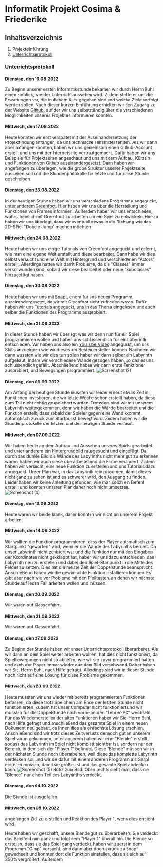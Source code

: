 # Informatik Projekt Cosima & Friederike
## Inhaltsverzeichnis
1. Projekteinführung
2. [Unterrichtsprotokoll](https://github.com/cosima-friederike/informatik-c-f/blob/main/README.md#unterrichtsprotokoll)


### Unterrichtsprotokoll
#### Dienstag, den 16.08.2022
Zu Beginn unserer ersten Informatikstunde bekamen wir durch Herrn Buhl einen Einblick, wie der Unterricht aussehen wird. Zudem stellte er uns die Erwartungen vor, die in diesem Kurs gegeben sind und welche Ziele verfolgt werden sollen. Nach dieser kurzen Einführung erhielten wir den Zugang zu der Website [Github](https://github.com/jbuhl/InformatikUnterricht/blob/master/README.md), auf der wir uns selbstständig über die verschiedenen Möglichkeiten unseres Projektes informieren konnten.

#### Mittwoch, den 17.08.2022
Heute konnten wir erst verspätet mit der Auseinandersetzung der Projektfindung anfangen, da uns technische Hilfsmittel fehlten. Als wir dann aber anfangen konnten, haben wir uns gemeinsam einen Github-Account erstellt und uns mit der Internetseite vertrautgemacht. Dafür haben wir uns Beispiele für Projektseiten angeschaut und uns mit dem Aufbau, Kürzeln und Funktionen von Github auseinandergesetzt. Dann haben wir angefangen zu überlegen, wie die grobe Struktur unserer Projektseite aussehen soll und die Stundenprotokolle für letzte und für diese Stunde geschreiben. 

#### Dienstag, den 23.08.2022
In der heutigen Stunde haben wir uns verschiedene Programme angeguckt, unter anderem [Greenfoot](https://www.greenfoot.org/frames/#tryit). Hier haben wir uns über die Herstellung und Funktionen von Frames informiert. Außerdem haben wir uns entschieden, wahrscheinlich mit Greenfoot zu arbeiten um ein Spiel zu entwickeln. Hierzu haben wir uns überlegt, dass wir eventuell etwas in die Richtung wie das 2D-SPiel "Doodle Jump" machen möchten.

#### Mittwoch, den 24.08.2022
Heute haben wir uns einige Tutorials von Greenfoot angeguckt und gelernt, wie man eine eigene Welt erstellt und diese bearbeitet. Dann habe wir dies selbst versucht und eine Welt mit Hintergrund und verschiedenen "Actors" erstellt. Allerdings hatten wir damit Probleme, da die "Classes" immer verschwunden sind, sobald wir diese bearbeitet oder neue "Subclasses" hinzugefügt haben. 

#### Dienstag, den 30.08.2022
Heute haben wir uns mit [Snap!](https://snap.berkeley.edu/snap/snap.html), einem für uns neuen Programm, auseinandergesetzt, da wir mit Greenfoot nicht zufrieden waren. Dafür haben wir uns Tutorials angeguckt, uns in das Thema eingelesen und auch selber die Funktionen des Programms ausprobiert.

#### Mittwoch, den 31.08.2022
In dieser Stunde haben wir überlegt was wir denn nun  für ein Spiel programmieren wollen und haben uns schlussendlich für ein Labyrinth entschieden. Wir haben uns also ein [YouTube Video](https://youtu.be/YZYTl6u0Aeg) angeguckt, um uns Skills anzueignen wie wir dieses am Besten erstellen können. Nachdem wir dann wussten wie wir dies tun sollen haben wir dann selber ein Labyrinth aufgebaut, indem wir verschiedene Wände gezogen haben, so das es uns schlussendlich gefällt. Abschließend haben wir dann erste Funktionen ausprobiert, und Bewegungen programmiert.
![Screenshot (2)](https://user-images.githubusercontent.com/111414772/188616493-ea75a5fb-c813-43b1-b352-d432fbc7c226.png)

#### Dienstag, den 06.09.2022
Am Anfang der heutigen Stunde mussten wir leider erneut etwas Zeit in Funktionen investieren, die wir letzte Woche schon erstellt haben, da diese zum Teil nicht richtig gespeichert wurden. Trotzdem sind wir mit unserem Labyrinth weitergekommen, denn wir haben die Wände bearbeitet und die Funktion erstellt, dass sobald der Spieler gegen eine Wand kkommt, automatisch zurück zum Startpunkt bewegt wird. Zudem haben wir die Stundenprotokolle der letzten und der heutigen Stunde verfasst.

#### Mittwoch, den 07.09.2022
Wir haben heute an dem Aufbau und Aussehen unseres Spiels gearbeitet und unter anderem ein [Hintergrundbild](https://encrypted-tbn0.gstatic.com/images?q=tbn:ANd9GcT8a13NwSNV1B1XVMsK1Lh0kbvpsJY38GGIkw&usqp=CAU) rausgesucht und eingefügt. Da durch das dunkle Bild die Wände des Labyrinths nicht mehr gut zu erkennen waren, haben wir auch diese überarbeitet und die Farbe verändert. Zudem haben wir versucht, eine neue Funktion zu erstellen und uns Tutorials dazu angeguckt. Unser Plan war, in das Labyrinth reinzuzoomen, damit dieses nicht ganz zu sehen ist und es schwerer wird, den Ausgang zu finden. Leider haben wir keine Anleitung gefunden, wie man solch ein Befehl erstellt und konnten unseren Plan daher noch nicht umsetzen.
![Screenshot (4)](https://user-images.githubusercontent.com/111414772/188815526-cb2460e9-a1a2-4943-ad87-a369bd131f7d.png)

#### Dienstag, den 13.09.2022
Heute waren wir beide krank, daher konnten wir nicht an unserem Projekt arbeiten.

#### Mittwoch, den 14.09.2022
Wir wollten die Funktion programmieren, dass der Player automatisch zum Startpunkt "geworfen" wird, wenn er die Wände des Labyrinths berührt. Da unser Labyrinth nicht zentriert war und die Funktion nur mit den Eingaben der Koordinaten nicht gekklappt hat, haben wir uns dazu entschieden, das Labyrinth neu zu erstellen und dabei den Spiel-Startpunkt in die Mitte des Feldes zu setzen. Dies hat die meiste Zeit der Doppelstunde beansprucht. Anschließend haben wir die gewünschte Funktion installieren können. Es gibt aber nach wie vor Probleme mit den Pfeiltasten, an denen wir nächste Stunde auf jeden Fall arbeiten wollen und müssen.

#### Dienstag, den 20.09.2022
Wir waren auf Klassenfahrt.

#### Mittwoch, den 21.09.2022
Wir waren auf Klassenfahrt.

#### Dienstag, den 27.09.2022
Zu Beginn der Stunde haben wir unser Unterrichtsprotokoll überarbeitet. Als wir dann an dem Spiel weiter arbeiten wollten, hat dies nicht funktioniert, da Spielbewegungen nicht so abliefen, wie wir sie zuvor programmiert hatten und auch der Player immer wieder aus dem Bild verschwand. Daher haben wir Sie, Herrn Buhl, nach Hilfe gefragt. Allerdings sind wir in dieser Stunde noch nicht auf eine Lösung für diese Probleme gekommen.

#### Mittwoch, den 28.09.2022
Heute mussten wir uns wieder mit bereits programmierten Funktionen befassen, da diese trotz Speichern am Ende der letzten Stunde nicht funktionierten. Zudem hat unser Computer nicht funktioniert und wir mussten für die Doppelstunde nach vorne an den "Lehrer-PC" wechseln. Für das Wiederherstellen der alten Funktionen haben wir Sie, Herrn Buhl, nach Hilfe gefragt und anschließend das gesamte Spiel in einem neuen Dokument neu gebaut, da Ihnen dies als einfachste Lösung erschien. Anschließend sind wir trotz dieses Zeitverlusts dennoch gut an unserem Spiel voran gekommen, unter anderem haben wir eine "Blende" erstellt, sodass das Labyrinth im Spiel nicht komplett sichtbar ist, sondern nur der Bereich, in dem sich der "Player 1" befindet. Diese "Blende" müssen wir in der nächsten Stunde noch überarbeiten, weil diese das komplette Labyrinth verdecken soll und wir sie dafür mit einem anderen Programm als Snap! erstellen müssen, damit sie größer ist und das gesamte Spiel abdecken kann.
![Screenshot (5)](https://user-images.githubusercontent.com/111414772/193995379-f4363ddb-7bb1-43b0-aefa-a63ae454d1d4.png)
Notiz zum Bild: Oben rechts sieht man, dass die "Blende" nur einen Teil des Labyrinths verdeckt.

#### Dienstag, den 04.10.2022
Die Stunde ist ausgefallen.

#### Mittwoch, den 05.10.2022
angefangen Ziel zu erstellen und Reaktion des Player 1, wenn dies erreicht wird

Heute haben wir geschafft, unsere Blende gut zu überarbeiten: Sie verdeckt das Spielfeld nun ganz und folgt dem "Player 1" überall hin. Die Blende so erstellen, dass sie das Spiel gang verdeckt, haben wir zuerst in dem Programm "Gimp" versucht, sind dann aber doch zurück zu Snap! gewechselt und konnten dort die Funktion einstellen, dass sie sich auf 350% vergrößert.
Außerdem
